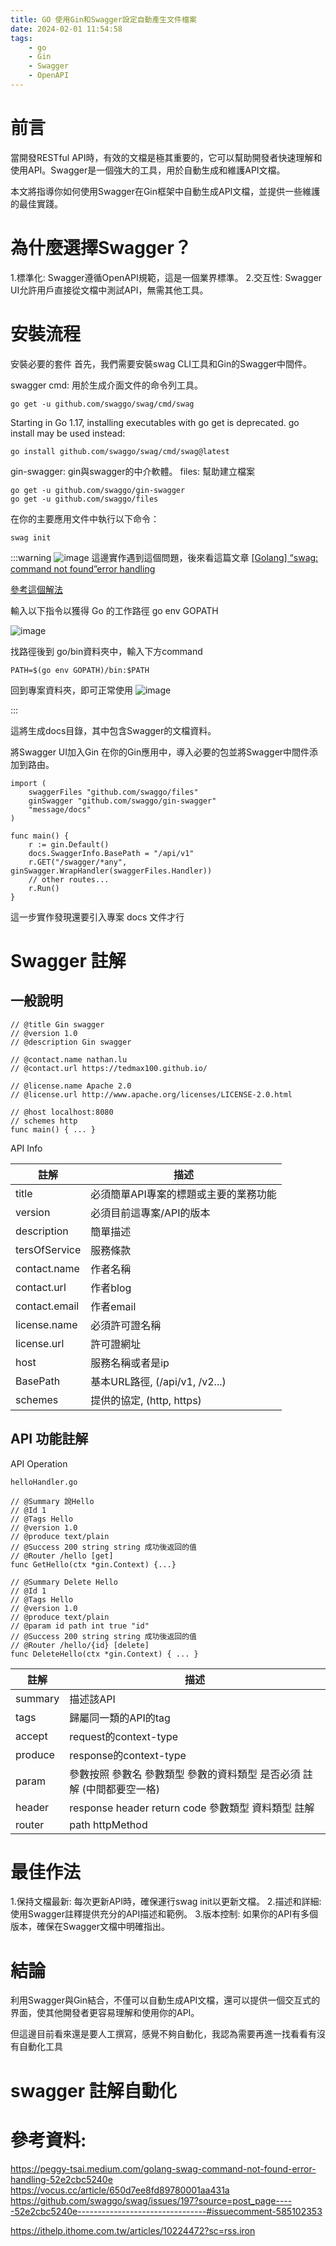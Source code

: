 ```yaml
---
title: GO 使用Gin和Swagger設定自動產生文件檔案
date: 2024-02-01 11:54:58
tags:
    - go
    - Gin
    - Swagger
    - OpenAPI
---
```


# 前言

當開發RESTful API時，有效的文檔是極其重要的，它可以幫助開發者快速理解和使用API。Swagger是一個強大的工具，用於自動生成和維護API文檔。

本文將指導你如何使用Swagger在Gin框架中自動生成API文檔，並提供一些維護的最佳實踐。

# 為什麼選擇Swagger？

1.標準化: Swagger遵循OpenAPI規範，這是一個業界標準。
2.交互性: Swagger UI允許用戶直接從文檔中測試API，無需其他工具。

# 安裝流程

安裝必要的套件
首先，我們需要安裝swag CLI工具和Gin的Swagger中間件。

swagger cmd: 用於生成介面文件的命令列工具。

```
go get -u github.com/swaggo/swag/cmd/swag
```
Starting in Go 1.17, installing executables with go get is deprecated. go install may be used instead:

```
go install github.com/swaggo/swag/cmd/swag@latest
```

gin-swagger: gin與swagger的中介軟體。
files: 幫助建立檔案
```
go get -u github.com/swaggo/gin-swagger
go get -u github.com/swaggo/files
```

在你的主要應用文件中執行以下命令：
```
swag init
```

:::warning
![image](https://hackmd.io/_uploads/S1QZb_O5T.png)
這邊實作遇到這個問題，後來看這篇文章
[[Golang] “swag: command not found”error handling](https://peggy-tsai.medium.com/golang-swag-command-not-found-error-handling-52e2cbc5240e)

[參考這個解法](https://github.com/swaggo/swag/issues/197?source=post_page-----52e2cbc5240e--------------------------------#issuecomment-585102353)

輸入以下指令以獲得 Go 的工作路徑
go env GOPATH

![image](https://hackmd.io/_uploads/BJ_ZV__9T.png)

找路徑後到 go/bin資料夾中，輸入下方command
```
PATH=$(go env GOPATH)/bin:$PATH
```
回到專案資料夾，即可正常使用
![image](https://hackmd.io/_uploads/BJ7PNdd5T.png)

:::

這將生成docs目錄，其中包含Swagger的文檔資料。

將Swagger UI加入Gin
在你的Gin應用中，導入必要的包並將Swagger中間件添加到路由。
```
import (
    swaggerFiles "github.com/swaggo/files"
	ginSwagger "github.com/swaggo/gin-swagger"
    "message/docs"
)

func main() {
    r := gin.Default()
    docs.SwaggerInfo.BasePath = "/api/v1"
    r.GET("/swagger/*any", ginSwagger.WrapHandler(swaggerFiles.Handler))
    // other routes...
    r.Run()
}
```

這一步實作發現還要引入專案 docs 文件才行

# Swagger 註解

## 一般說明
```
// @title Gin swagger
// @version 1.0
// @description Gin swagger

// @contact.name nathan.lu
// @contact.url https://tedmax100.github.io/

// @license.name Apache 2.0
// @license.url http://www.apache.org/licenses/LICENSE-2.0.html

// @host localhost:8080
// schemes http
func main() { ... }
```

API Info

| 註解 | 描述 | 
| -------- | -------- | 
| title     | 必須簡單API專案的標題或主要的業務功能     | 
| version   | 必須目前這專案/API的版本     | 
| description     | 簡單描述     | 
| tersOfService     | 服務條款     | 
| contact.name     | 作者名稱     | 
| contact.url	     | 作者blog     | 
| contact.email     | 作者email    | 
| license.name     | 必須許可證名稱     | 
| license.url    | 許可證網址     | 
| host     | 服務名稱或者是ip     | 
| BasePath     | 基本URL路徑, (/api/v1, /v2...)     | 
| schemes     | 提供的協定, (http, https)     | 

## API 功能註解
API Operation

```
helloHandler.go

// @Summary 說Hello
// @Id 1
// @Tags Hello
// @version 1.0
// @produce text/plain
// @Success 200 string string 成功後返回的值
// @Router /hello [get]
func GetHello(ctx *gin.Context) {...}

// @Summary Delete Hello
// @Id 1
// @Tags Hello
// @version 1.0
// @produce text/plain
// @param id path int true "id"
// @Success 200 string string 成功後返回的值
// @Router /hello/{id} [delete]
func DeleteHello(ctx *gin.Context) { ... }
```


| 註解 | 描述 | 
| -------- | -------- | 
| summary     | 描述該API     |
| tags     | 歸屬同一類的API的tag     |
| accept     | request的context-type     |
| produce     | response的context-type     |
| param     | 參數按照 參數名 參數類型 參數的資料類型 是否必須 註解 (中間都要空一格) |
| header     | response header return code 參數類型 資料類型 註解 |
| router     | path httpMethod    |

#  最佳作法

1.保持文檔最新: 每次更新API時，確保運行swag init以更新文檔。
2.描述和詳細: 使用Swagger註釋提供充分的API描述和範例。
3.版本控制: 如果你的API有多個版本，確保在Swagger文檔中明確指出。

# 結論
利用Swagger與Gin結合，不僅可以自動生成API文檔，還可以提供一個交互式的界面，使其他開發者更容易理解和使用你的API。

但這邊目前看來還是要人工撰寫，感覺不夠自動化，我認為需要再進一找看看有沒有自動化工具

# swagger 註解自動化

# 參考資料:

https://peggy-tsai.medium.com/golang-swag-command-not-found-error-handling-52e2cbc5240e
https://vocus.cc/article/650d7ee8fd89780001aa431a
https://github.com/swaggo/swag/issues/197?source=post_page-----52e2cbc5240e--------------------------------#issuecomment-585102353

https://ithelp.ithome.com.tw/articles/10224472?sc=rss.iron
